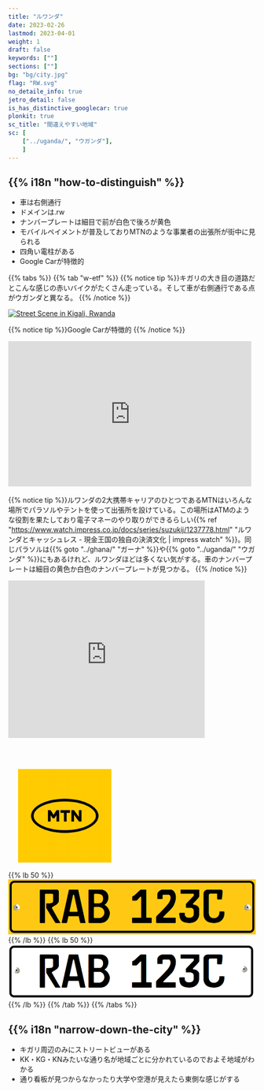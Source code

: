 ```yaml
---
title: "ルワンダ"
date: 2023-02-26
lastmod: 2023-04-01
weight: 1
draft: false
keywords: [""]
sections: [""]
bg: "bg/city.jpg"
flag: "RW.svg"
no_detaile_info: true
jetro_detail: false
is_has_distinctive_googlecar: true
plonkit: true
sc_title: "間違えやすい地域"
sc: [
    ["../uganda/", "ウガンダ"],
    ]
---
```


<div class="main-desciption country-description">
    <h2 class="section-title">{{% i18n "how-to-distinguish" %}}</h2>
    <ul class="rule-list">
        <li>車は<span class="quiz">右側</span>通行</li>
        <li>ドメインは<span class="quiz">.rw</span></li>
        <li>ナンバープレートは細目で前が<span class="quiz">白</span>色で後ろが<span class="quiz">黄</span>色</span></li>
        <li>モバイルペイメントが普及しておりMTNのような事業者の出張所が街中に見られる</li>
        <li>四角い電柱がある</li>
        <li>Google Carが特徴的</li>
    </ul>
</div>

{{% tabs  %}}
{{% tab "w-etf" %}}
{{% notice tip %}}キガリの大き目の道路だとこんな感じの赤いバイクがたくさん走っている。そして車が<span class="quiz">右</span>側通行である点がウガンダと異なる。
{{% /notice %}}
<div class="googlemap-if">
<a data-flickr-embed="true" href="https://www.flickr.com/photos/un_photo/43528893840/in/photolist-29juXBE-2cbwBXF-5iE7om-8y3Bfy-8y2sMV-2c6ZNam-akBabF-2cbwBrF-29q1azj-2b5vZMm-29q1cum-Q3q9Ab-2cbwRnr-Nqj6gR-4SNDDg-2cbwJD6-25G92kA-2b5w5xU-hmcpNA-29ap7P7-2agPKQN-ZdBaL6-Lr8Mbo-brWEtJ-7xktmA-MzENT6-29q1fiC-21CLcYo-25NZ3KU-29q1ebN-212G4My-2cbwSug-2afVi7R-24oWBdx-29q1bN1-Nqj6Ri-4SNuN2-25J2be7-267FV2J-oJ1qxw-qCSFiP-Lr8Hnm-29q1fZs-5wAbDg-Nqj6V6-267G8nA-6LcrK9-2cbwS7H-Nqj6tp-2cbwRBV" title="Street Scene in Kigali, Rwanda"><img src="https://live.staticflickr.com/1953/43528893840_6dabf85c0a_z.jpg" width="640" height="426" alt="Street Scene in Kigali, Rwanda"/></a><script async src="//embedr.flickr.com/assets/client-code.js" charset="utf-8"></script>
</div>

{{% notice tip %}}Google Carが特徴的
{{% /notice %}}
<div class="googlemap-if">
<iframe src="https://www.google.com/maps/embed?pb=!4v1683478674761!6m8!1m7!1sB8a53z_-9mYxUzV0Q52jcA!2m2!1d-1.941815097077175!2d30.13047435388365!3f323.03495285680117!4f-12.788419732450919!5f0.7820865974627469" width="495" height="295" style="border:0;" allowfullscreen="" loading="lazy" referrerpolicy="no-referrer-when-downgrade"></iframe>
</div>

{{% notice tip %}}ルワンダの2大携帯キャリアのひとつであるMTNはいろんな場所でパラソルやテントを使って出張所を設けている。この場所はATMのような役割を果たしており電子マネーのやり取りができるらしい{{% ref "https://www.watch.impress.co.jp/docs/series/suzukij/1237778.html" "ルワンダとキャッシュレス - 現金王国の独自の決済文化 | impress watch" %}}。同じパラソルは{{% goto "../ghana/" "ガーナ" %}}や{{% goto "../uganda/" "ウガンダ" %}}にもあるけれど、ルワンダほどは多くない気がする。車のナンバープレートは細目の<span class="quiz">黄</span>色か白色のナンバープレートが見つかる。
{{% /notice %}}

<div class="googlemap-if">
<iframe src="https://www.google.com/maps/embed?pb=!4v1687125036120!6m8!1m7!1sQwfHnjl44-qohwH0qcVZOg!2m2!1d-1.953697353711946!2d30.11902121972938!3f336.7445004431175!4f-5.120903550828288!5f1.5400242688463694" width="400" height="320" style="border:0;" allowfullscreen="" loading="lazy" referrerpolicy="no-referrer-when-downgrade"></iframe>
<div class="unclickable"><img src="./New-mtn-logo.jpg" width="190px" style="margin:60px 0 0 20px">
</div>
</div>

{{% lb 50 %}}
![](2023-05-22-19-49-47.png)
{{% /lb %}}
{{% lb 50 %}}
![](2023-05-22-19-50-24.png)
{{% /lb %}}
{{% /tab %}}
{{% /tabs  %}}


<div class="main-desciption country-description">
    <h2 class="section-title">{{% i18n "narrow-down-the-city" %}}</h2>
    <ul class="rule-list">
        <li>キガリ周辺のみにストリートビューがある</li>
        <li class="no-evidence">KK・KG・KNみたいな通り名が地域ごとに分かれているのでおよそ地域がわかる</li>
        <li class="no-evidence">通り看板が見つからなかったり大学や空港が見えたら東側な感じがする</li>
    </ul>
</div>
